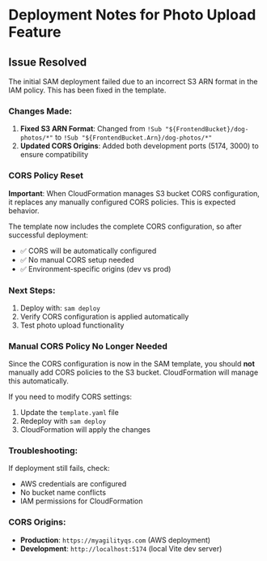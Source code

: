 # Deployment Notes for Photo Upload Feature

## Issue Resolved
The initial SAM deployment failed due to an incorrect S3 ARN format in the IAM policy. This has been fixed in the template.

### Changes Made:
1. **Fixed S3 ARN Format**: Changed from `!Sub "${FrontendBucket}/dog-photos/*"` to `!Sub "${FrontendBucket.Arn}/dog-photos/*"`
2. **Updated CORS Origins**: Added both development ports (5174, 3000) to ensure compatibility

### CORS Policy Reset
**Important**: When CloudFormation manages S3 bucket CORS configuration, it replaces any manually configured CORS policies. This is expected behavior.

The template now includes the complete CORS configuration, so after successful deployment:
- ✅ CORS will be automatically configured
- ✅ No manual CORS setup needed
- ✅ Environment-specific origins (dev vs prod)

### Next Steps:
1. Deploy with: `sam deploy`
2. Verify CORS configuration is applied automatically
3. Test photo upload functionality

### Manual CORS Policy No Longer Needed
Since the CORS configuration is now in the SAM template, you should **not** manually add CORS policies to the S3 bucket. CloudFormation will manage this automatically.

If you need to modify CORS settings:
1. Update the `template.yaml` file
2. Redeploy with `sam deploy`
3. CloudFormation will apply the changes

### Troubleshooting:
If deployment still fails, check:
- AWS credentials are configured
- No bucket name conflicts
- IAM permissions for CloudFormation

### CORS Origins:
- **Production**: `https://myagilityqs.com` (AWS deployment)
- **Development**: `http://localhost:5174` (local Vite dev server)